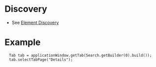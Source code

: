 # Discovery 
* See [Element Discovery](element-discovery.md)

# Example

```
  Tab tab = applicationWindow.getTab(Search.getBuilder(0).build());
  tab.selectTabPage("Details");
```